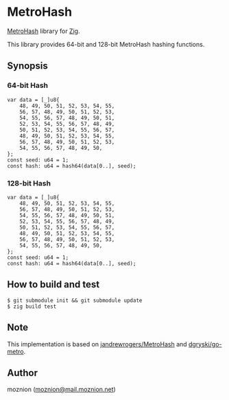 # MetroHash

[MetroHash](http://www.jandrewrogers.com/2015/05/27/metrohash/) library for [Zig](https://ziglang.org/).

This library provides 64-bit and 128-bit MetroHash hashing functions.

## Synopsis

### 64-bit Hash

```zig
var data = [_]u8{
    48, 49, 50, 51, 52, 53, 54, 55,
    56, 57, 48, 49, 50, 51, 52, 53,
    54, 55, 56, 57, 48, 49, 50, 51,
    52, 53, 54, 55, 56, 57, 48, 49,
    50, 51, 52, 53, 54, 55, 56, 57,
    48, 49, 50, 51, 52, 53, 54, 55,
    56, 57, 48, 49, 50, 51, 52, 53,
    54, 55, 56, 57, 48, 49, 50,
};
const seed: u64 = 1;
const hash: u64 = hash64(data[0..], seed);
```

### 128-bit Hash

```zig
var data = [_]u8{
    48, 49, 50, 51, 52, 53, 54, 55,
    56, 57, 48, 49, 50, 51, 52, 53,
    54, 55, 56, 57, 48, 49, 50, 51,
    52, 53, 54, 55, 56, 57, 48, 49,
    50, 51, 52, 53, 54, 55, 56, 57,
    48, 49, 50, 51, 52, 53, 54, 55,
    56, 57, 48, 49, 50, 51, 52, 53,
    54, 55, 56, 57, 48, 49, 50,
};
const seed: u64 = 1;
const hash: u64 = hash64(data[0..], seed);
```

## How to build and test

```
$ git submodule init && git submodule update
$ zig build test
```

## Note

This implementation is based on [jandrewrogers/MetroHash](https://github.com/jandrewrogers/MetroHash) and [dgryski/go-metro](https://github.com/dgryski/go-metro).

## Author

moznion (<moznion@mail.moznion.net>)

